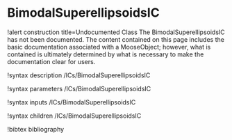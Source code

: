 <!-- MOOSE Documentation Stub: Remove this when content is added. -->

# BimodalSuperellipsoidsIC

!alert construction title=Undocumented Class
The BimodalSuperellipsoidsIC has not been documented. The content contained on this page
includes the basic documentation associated with a MooseObject; however, what is contained is
ultimately determined by what is necessary to make the documentation clear for users.

!syntax description /ICs/BimodalSuperellipsoidsIC

!syntax parameters /ICs/BimodalSuperellipsoidsIC

!syntax inputs /ICs/BimodalSuperellipsoidsIC

!syntax children /ICs/BimodalSuperellipsoidsIC

!bibtex bibliography
